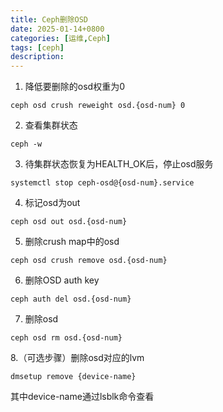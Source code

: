 ```yaml
---
title: Ceph删除OSD
date: 2025-01-14+0800
categories: [运维,Ceph]
tags: [ceph]
description: 
---
```


1. 降低要删除的osd权重为0
```shell
ceph osd crush reweight osd.{osd-num} 0
```

2. 查看集群状态
```shell
ceph -w
```

3. 待集群状态恢复为HEALTH_OK后，停止osd服务
```shell
systemctl stop ceph-osd@{osd-num}.service
```

4. 标记osd为out
```shell
ceph osd out osd.{osd-num}
```

5. 删除crush map中的osd
```shell
ceph osd crush remove osd.{osd-num}
```

6. 删除OSD auth key
```shell
ceph auth del osd.{osd-num}
```

7. 删除osd
```shell
ceph osd rm osd.{osd-num}
```

8.（可选步骤）删除osd对应的lvm
```shell
dmsetup remove {device-name}
```

其中device-name通过lsblk命令查看
